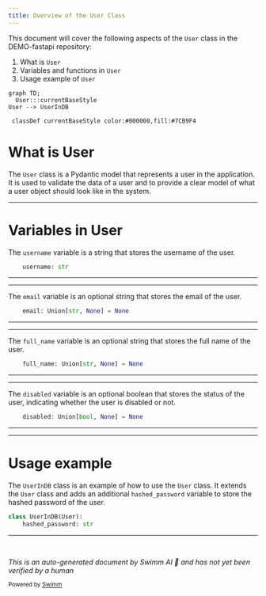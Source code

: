 ```yaml
---
title: Overview of the User Class
---
```

This document will cover the following aspects of the `User` class in the DEMO-fastapi repository:

1. What is `User`
2. Variables and functions in `User`
3. Usage example of `User`

```mermaid
graph TD;
  User:::currentBaseStyle
User --> UserInDB

 classDef currentBaseStyle color:#000000,fill:#7CB9F4
```

# What is User

The `User` class is a Pydantic model that represents a user in the application. It is used to validate the data of a user and to provide a clear model of what a user object should look like in the system.

<SwmSnippet path="/docs_src/security/tutorial005.py" line="51">

---

# Variables in User

The `username` variable is a string that stores the username of the user.

```python
    username: str
```

---

</SwmSnippet>

<SwmSnippet path="/docs_src/security/tutorial005.py" line="52">

---

The `email` variable is an optional string that stores the email of the user.

```python
    email: Union[str, None] = None
```

---

</SwmSnippet>

<SwmSnippet path="/docs_src/security/tutorial005.py" line="53">

---

The `full_name` variable is an optional string that stores the full name of the user.

```python
    full_name: Union[str, None] = None
```

---

</SwmSnippet>

<SwmSnippet path="/docs_src/security/tutorial005.py" line="54">

---

The `disabled` variable is an optional boolean that stores the status of the user, indicating whether the user is disabled or not.

```python
    disabled: Union[bool, None] = None
```

---

</SwmSnippet>

<SwmSnippet path="/docs_src/security/tutorial005.py" line="57">

---

# Usage example

The `UserInDB` class is an example of how to use the `User` class. It extends the `User` class and adds an additional `hashed_password` variable to store the hashed password of the user.

```python
class UserInDB(User):
    hashed_password: str

```

---

</SwmSnippet>

&nbsp;

*This is an auto-generated document by Swimm AI 🌊 and has not yet been verified by a human*

<SwmMeta version="3.0.0" repo-id="Z2l0aHViJTNBJTNBREVNTy1mYXN0YXBpJTNBJTNBZ2lsYWRuYXZvdA==" repo-name="DEMO-fastapi" doc-type="general-class"><sup>Powered by [Swimm](/)</sup></SwmMeta>
